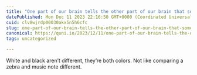 ```yaml
---
title: "One part of our brain tells the other part of our brain that something’s wrong, and the chain reaction begins"
datePublished: Mon Dec 11 2023 22:16:50 GMT+0000 (Coordinated Universal Time)
cuid: clv8wjrdp00030akx5n5h6cfc
slug: one-part-of-our-brain-tells-the-other-part-of-our-brain-that-somethings-wrong-and-the-chain-reaction-begins
canonical: https://quni.io/2023/12/11/one-part-of-our-brain-tells-the-other-part-of-our-brain-that-somethings-wrong-and-the-chain-reaction-begins/
tags: uncategorized

---
```


White and black aren’t different, they’re both colors. Not like comparing a zebra and music note different.